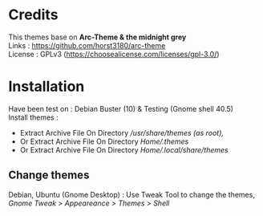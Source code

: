 # Credits
This themes base on <b>Arc-Theme & the midnight grey</b> </br>
Links : https://github.com/horst3180/arc-theme</br>
License : GPLv3 (https://choosealicense.com/licenses/gpl-3.0/)</br>

# Installation
Have been test on : Debian Buster (10) & Testing (Gnome shell 40.5)</br>
Install themes : 
- Extract Archive File On Directory<i> /usr/share/themes (as root),</i> </br>
- Or Extract Archive File On Directory<i> Home/.themes</i></br>
- Or Extract Archive File On Directory <i>Home/.local/share/themes</i></br>

## Change themes
Debian, Ubuntu (Gnome Desktop) : Use Tweak Tool to change the themes, <i>Gnome Tweak > Appeareance > Themes > Shell</i></br>
